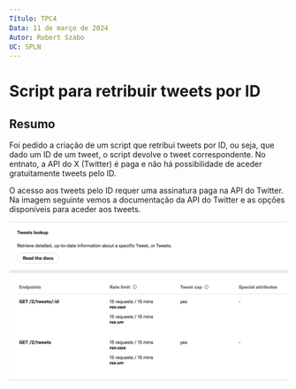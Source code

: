 ```yaml
---
Título: TPC4
Data: 11 de março de 2024
Autor: Robert Szabo
UC: SPLN
---
```


# Script para retribuir tweets por ID

## Resumo

Foi pedido a criação de um script que retribui tweets por ID, ou seja, que dado um ID de um tweet, o script devolve o tweet correspondente.
No entnato, a API do X (Twitter) é paga e não há possibilidade de aceder gratuitamente tweets pelo ID.

O acesso aos tweets pelo ID requer uma assinatura paga na API do Twitter. Na imagem seguinte vemos a documentação da API do Twitter e as opções disponíveis para aceder aos tweets.

![Foto da API](twitterapi.png)
